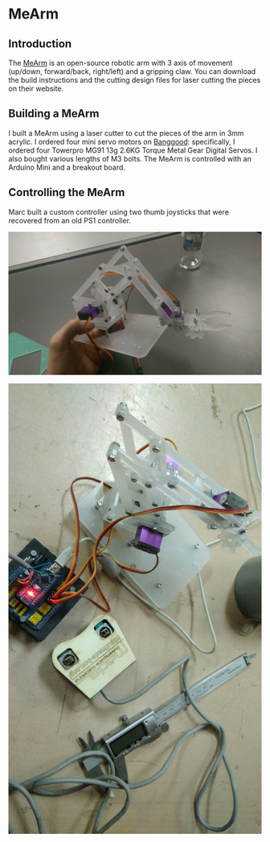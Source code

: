 # MeArm

## Introduction
The [MeArm](http://learn.mime.co.uk/docs/building-the-mearm-deluxe/) is an open-source robotic arm with 3 axis of movement (up/down, forward/back, right/left) and a gripping claw. You can download the build instructions and the cutting design files for laser cutting the pieces on their website.

## Building a MeArm
I built a MeArm using a laser cutter to cut the pieces of the arm in 3mm acrylic. I ordered four mini servo motors on [Banggood](www.banggood.com): specifically, I ordered four Towerpro MG91 13g 2.6KG Torque Metal Gear Digital Servos. I also bought various lengths of M3 bolts. The MeArm is controlled with an Arduino Mini and a breakout board.

## Controlling the MeArm
Marc built a custom controller using two thumb joysticks that were recovered from an old PS1 controller. 


![alt text](https://github.com/mademakerspace/meArm/blob/master/img/mearm_side.jpg "MeArm side")


![alt text](https://github.com/mademakerspace/meArm/blob/master/img/mearm_with_controler.jpg "MeArm top")
